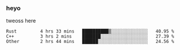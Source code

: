 ### heyo
tweoss here

<!--START_SECTION:waka-->

```text
Rust         4 hrs 33 mins   ██████████▒░░░░░░░░░░░░░░   40.95 %
C++          3 hrs 2 mins    ███████░░░░░░░░░░░░░░░░░░   27.39 %
Other        2 hrs 44 mins   ██████░░░░░░░░░░░░░░░░░░░   24.56 %
```

<!--END_SECTION:waka-->

<!--
**Tweoss/tweoss** is a ✨ _special_ ✨ repository because its `README.md` (this file) appears on your GitHub profile.

Here are some ideas to get you started:

- 🔭 I’m currently working on ...
- 🌱 I’m currently learning ...
- 👯 I’m looking to collaborate on ...
- 🤔 I’m looking for help with ...
- 💬 Ask me about ...
- 📫 How to reach me: ...
- 😄 Pronouns: ...
- ⚡ Fun fact: ...
-->
